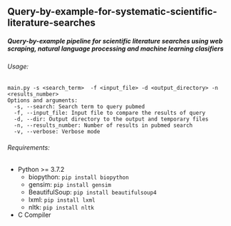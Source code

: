 ## Query-by-example-for-systematic-scientific-literature-searches
##### Query-by-example pipeline for scientific literature searches using web scraping, natural language processing and machine learning clasifiers
###### Usage:
```
main.py -s <search_term>  -f <input_file> -d <output_directory> -n <results_number>
Options and arguments:
  -s, --search: Search term to query pubmed
  -f, --input_file: Input file to compare the results of query
  -d, --dir: Output directory to the output and temporary files
  -n, --results_number: Number of results in pubmed search
  -v, --verbose: Verbose mode
```
###### Requirements:
- Python >= 3.7.2
  - biopython: ```pip install biopython```
  - gensim: ```pip install gensim```
  - BeautifulSoup: ```pip install beautifulsoup4```
  - lxml: ```pip install lxml```
  - nltk: ```pip install nltk```
- C Compiler
